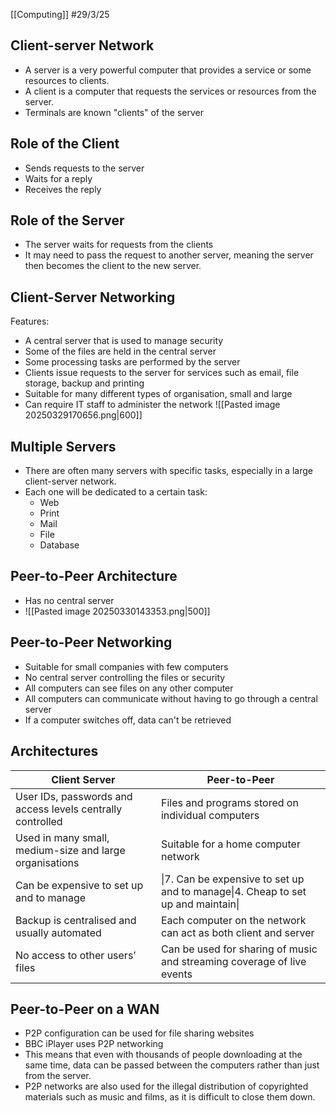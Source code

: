 [[Computing]]
#29/3/25
## Client-server Network
- A server is a very powerful computer that provides a service or some resources to clients.
- A client is a computer that requests the services or resources from the server.
- Terminals are known "clients" of the server
## Role of the Client
- Sends requests to the server
- Waits for a reply
- Receives the reply
## Role of the Server
- The server waits for requests from the clients
- It may need to pass the request to another server, meaning the server then becomes the client to the new server.
## Client-Server Networking
Features:
- A central server that is used to manage security
- Some of the files are held in the central server
- Some processing tasks are performed by the server
- Clients issue requests to the server for services such as email, file storage, backup and printing
- Suitable for many different types of organisation, small and large
- Can require IT staff to administer the network
![[Pasted image 20250329170656.png|600]]
## Multiple Servers
- There are often many servers with specific tasks, especially in a large client-server network.
- Each one will be dedicated to a certain task:
	- Web
	- Print
	- Mail
	- File
	- Database
## Peer-to-Peer Architecture
- Has no central server
- ![[Pasted image 20250330143353.png|500]]
## Peer-to-Peer Networking
- Suitable for small companies with few computers
- No central server controlling the files or security
- All computers can see files on any other computer
- All computers can communicate without having to go through a central server
- If a computer switches off, data can't be retrieved
## Architectures
| Client Server                                              | Peer-to-Peer                                                                         |
| ---------------------------------------------------------- | ------------------------------------------------------------------------------------ |
| User IDs, passwords and access levels centrally controlled | Files and programs stored on individual computers                                    |
| Used in many small, medium-size and large organisations    | Suitable for a home computer network                                                 |
| Can be expensive to set up and to manage                   | \|7. Can be expensive to set up and to manage\|4. Cheap to set up and maintain\|<br> |
| Backup is centralised and usually automated                | Each computer on the network can act as both client and server                       |
| No access to other users’ files                            | Can be used for sharing of music and streaming coverage of live events               |
## Peer-to-Peer on a WAN
- P2P configuration can be used for file sharing websites
- BBC iPlayer uses P2P networking
- This means that even with thousands of people downloading at the same time, data can be passed between the computers rather than just from the server.
- P2P networks are also used for the illegal distribution of copyrighted materials such as music and films, as it is difficult to close them down.